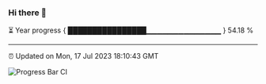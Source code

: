 ### Hi there 👋

⏳ Year progress { ████████████████▁▁▁▁▁▁▁▁▁▁▁▁▁▁ } 54.18 %

---

⏰ Updated on Mon, 17 Jul 2023 18:10:43 GMT

![Progress Bar CI](https://github.com/Shyam-Makwana/GitHub-Actions-Demo/workflows/Progress%20Bar%20CI/badge.svg)
